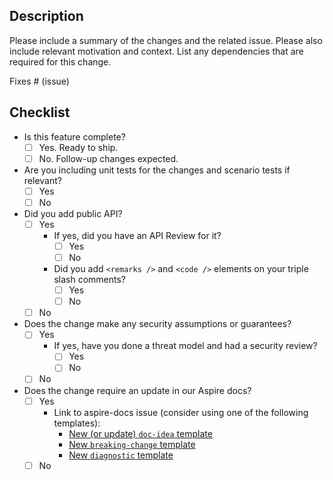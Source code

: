 ## Description

Please include a summary of the changes and the related issue. Please also include relevant motivation and context. List any dependencies that are required for this change.

Fixes # (issue)

## Checklist

- Is this feature complete?
  - [ ] Yes. Ready to ship.
  - [ ] No. Follow-up changes expected.
- Are you including unit tests for the changes and scenario tests if relevant?
  - [ ] Yes
  - [ ] No
- Did you add public API?
  - [ ] Yes
    - If yes, did you have an API Review for it?
      - [ ] Yes
      - [ ] No
    - Did you add `<remarks />` and `<code />` elements on your triple slash comments?
      - [ ] Yes
      - [ ] No
  - [ ] No
- Does the change make any security assumptions or guarantees?
  - [ ] Yes
    - If yes, have you done a threat model and had a security review?
      - [ ] Yes
      - [ ] No
  - [ ] No
- Does the change require an update in our Aspire docs?
  - [ ] Yes
    - Link to aspire-docs issue (consider using one of the following templates):
      - [New (or update) `doc-idea` template](https://github.com/dotnet/docs-aspire/issues/new?template=02-docs-request.yml)
      - [New `breaking-change` template](https://github.com/dotnet/docs-aspire/issues/new?template=04-breaking-change.yml)
      - [New `diagnostic` template](https://github.com/dotnet/docs-aspire/issues/new?template=06-diagnostic-addition.yml)
  - [ ] No
